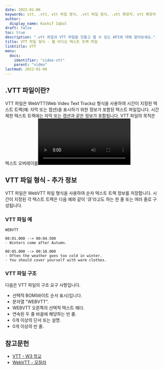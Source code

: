 ```yaml
---
date: 2022-01-06
keywords: vtt, .vtt, vtt 파일 형식, .vtt 파일 형식, .vtt 확장자, vtt 확장자
author:
  display_name: Kashif Iqbal
draft: false
toc: true
description: ".vtt 파일과 VTT 파일을 만들고 열 수 있는 API에 대해 알아보세요."
title: VTT 파일 형식 - 웹 비디오 텍스트 트랙 파일
linktitle: VTT
menu:
  docs:
    identifier: "video-vtt"
    parent: "video"
lastmod: 2022-01-06
---
```


## .VTT 파일이란?

VTT 파일은 WebVTT(Web Video Text Tracks) 형식을 사용하여 시간이 지정된 텍스트 트랙(예: 자막 또는 캡션)을 표시하기 위한 정보가 포함된 텍스트 파일입니다. 시간 제한 텍스트 트랙에는 자막 또는 캡션과 같은 정보가 포함됩니다. VTT 파일의 목적은 텍스트 오버레이를<video> . 형식은 SRT 파일과 다소 유사합니다. WebVTT 기반 텍스트 파일은 UTF-8을 사용하여 인코딩됩니다. VTT 파일에는 자막, 설명, 캡션, 설명, 장 및 메타데이터와 같은 정보가 포함되어 있습니다. VTT 파일은 일반 텍스트 파일이므로 Microsoft 메모장, Apple TextEdit 및 메모장++과 같은 텍스트 편집기를 사용하여 열 수 있습니다.

## VTT 파일 형식 - 추가 정보

VTT 파일은 WebVTT 파일 형식을 사용하여 순차 텍스트 트랙 정보를 저장합니다. 시간이 지정된 각 텍스트 트랙은 다음 예와 같이 '큐'라고도 하는 한 줄 또는 여러 줄로 구성됩니다.

### VTT 파일 예

```
WEBVTT

00:01.000 --> 00:04.500
- Winters come after Autumn.

00:05.000 --> 00:10.000
- Often the weather goes too cold in winter.
- You should cover yourself with warm clothes.
```

### VTT 파일 구조

다음은 VTT 파일의 구조 요구 사항입니다.

* 선택적 BOM(바이트 순서 표시)입니다.
* 문자열 "WEBVTT".
* WEBVTT 오른쪽의 선택적 텍스트 헤더.
* 연속된 두 줄 바꿈에 해당하는 빈 줄.
* 0개 이상의 단서 또는 설명.
* 0개 이상의 빈 줄.

## 참고문헌

* [VTT - W3 학교](https://www.w3.org/TR/webvtt1/)
* [WebVTT - 모질라](https://developer.mozilla.org/en-US/docs/Web/API/WebVTT_API)

